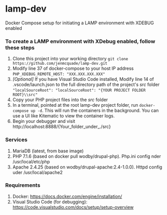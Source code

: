 # lamp-dev
Docker Compose setup for initiating a LAMP environment with XDEBUG enabled

### To create a LAMP environment with XDebug enabled, follow these steps
1. Clone this project into your working directory
`git clone https://github.com/jenmcquade/lamp-dev.git`
1. Modify line 37 of docker-compose to your host IP address
`PHP_XDEBUG_REMOTE_HOST: "XXX.XXX.XXX.XXX"`
1. _[Optional]_ If you have Visual Studio Code installed, Modify line 14 of .vscode/launch.json to the full directory path of the project's _src_ folder
`"localSourceRoot": "localSourceRoot": "{YOUR PROJECT FOLDER ROOT}\\src"`
1. Copy your PHP project files into the _src_ folder
1. In a terminal, pointed at the root lamp-dev project folder, run `docker-compose up -d`. This will run the containers in the background. You can use a UI like Kitematic to view the container logs. 
1. Begin your debugger and visit http://localhost:8888/{Your_folder_under_./src}

### Services
1. MariaDB (latest, from base image)
1. PHP 7.1.6 (based on docker pull wodby/drupal-php).  Php.ini config nder /usr/local/etc/php
1. Apache 2.4.25 (based on wodby/drupal-apache:2.4-1.0.0).  Httpd config uder /usr/local/apache2

### Requirements
1. Docker: https://docs.docker.com/engine/installation/
2. Visual Studio Code (for debugging): https://code.visualstudio.com/docs/setup/setup-overview

